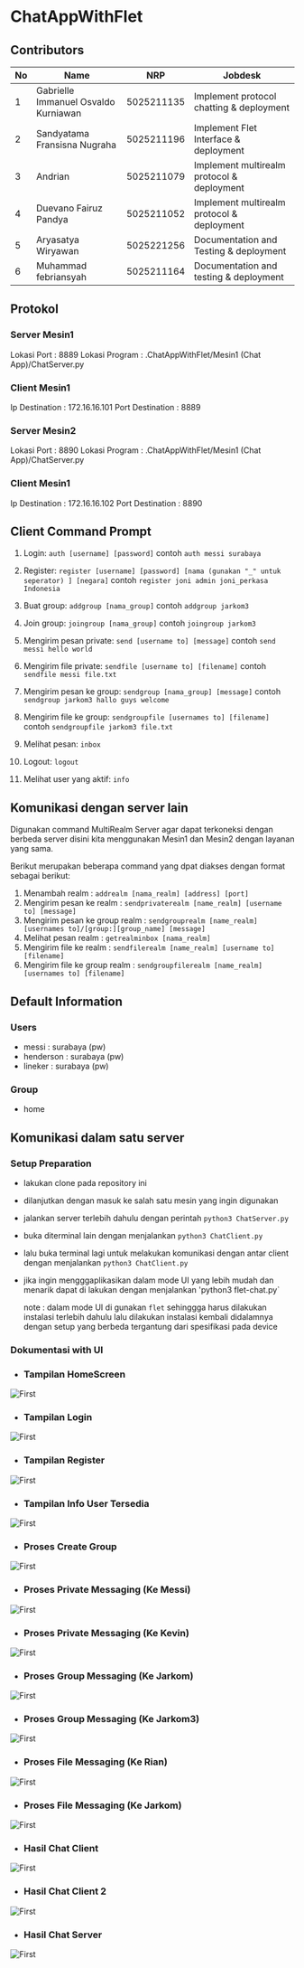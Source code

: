 # ChatAppWithFlet

## Contributors

| No  | Name                               | NRP   | Jobdesk |
|-----|------------------------------------|--------------|---------|
| 1   | Gabrielle Immanuel Osvaldo Kurniawan| 5025211135   | Implement protocol chatting & deployment |
| 2   | Sandyatama Fransisna Nugraha       | 5025211196   | Implement Flet Interface & deployment |
| 3   | Andrian                            | 5025211079   | Implement multirealm protocol & deployment |
| 4   | Duevano Fairuz Pandya              | 5025211052   | Implement multirealm protocol & deployment |
| 5   | Aryasatya Wiryawan                 | 5025221256   | Documentation and Testing & deployment |
| 6   | Muhammad febriansyah               | 5025211164   | Documentation and testing & deployment |

## Protokol

### Server Mesin1
Lokasi Port      : 8889
Lokasi Program   : .ChatAppWithFlet/Mesin1 (Chat App)/ChatServer.py

### Client Mesin1
Ip Destination    : 172.16.16.101
Port Destination  : 8889

### Server Mesin2
Lokasi Port      : 8890
Lokasi Program   : .ChatAppWithFlet/Mesin1 (Chat App)/ChatServer.py

### Client Mesin1
Ip Destination    : 172.16.16.102
Port Destination  : 8890

## Client Command Prompt

1. Login: `auth [username] [password]` contoh `auth messi surabaya`

2. Register: `register [username] [password] [nama (gunakan "_" untuk seperator) ] [negara]` contoh `register joni admin joni_perkasa Indonesia`

3. Buat group: `addgroup [nama_group]` contoh `addgroup jarkom3`

4. Join group: `joingroup [nama_group]` contoh `joingroup jarkom3`

5. Mengirim pesan private: `send [username to] [message]` contoh `send messi hello world`

6. Mengirim file private: `sendfile [username to] [filename]` contoh `sendfile messi file.txt`

7. Mengirim pesan ke group: `sendgroup [nama_group] [message]` contoh `sendgroup jarkom3 hallo guys welcome`

8. Mengirim file ke group: `sendgroupfile [usernames to] [filename]` contoh `sendgroupfile jarkom3 file.txt`

9. Melihat pesan: `inbox`

10. Logout: `logout`

11. Melihat user yang aktif: `info`

## Komunikasi dengan server lain
  Digunakan command MultiRealm Server agar dapat terkoneksi dengan berbeda server disini kita menggunakan Mesin1 dan Mesin2 dengan layanan yang sama.

  Berikut merupakan beberapa command yang dpat diakses dengan format sebagai berikut:
  
1. Menambah realm                 : `addrealm [nama_realm] [address] [port]` 
2. Mengirim pesan ke realm        : `sendprivaterealm [name_realm] [username to] [message]`
3. Mengirim pesan ke group realm  : `sendgrouprealm [name_realm] [usernames to]/[group:][group_name] [message]`
4. Melihat pesan realm            : `getrealminbox [nama_realm]`
5. Mengirim file ke realm         : `sendfilerealm [name_realm] [username to] [filename]`
6. Mengirim file ke group realm   : `sendgroupfilerealm [name_realm] [usernames to] [filename]`


## Default Information
### Users
- messi        : surabaya (pw)
- henderson    : surabaya (pw)
- lineker      : surabaya (pw)

### Group
- home


## Komunikasi dalam satu server
### Setup Preparation 
- lakukan clone pada repository ini
- dilanjutkan dengan masuk ke salah satu mesin yang ingin digunakan
- jalankan server terlebih dahulu dengan perintah `python3 ChatServer.py`
- buka diterminal lain dengan menjalankan `python3 ChatClient.py`
- lalu buka terminal lagi untuk melakukan komunikasi dengan antar client dengan menjalankan `python3 ChatClient.py`
- jika ingin mengggaplikasikan dalam mode UI yang lebih mudah dan menarik dapat di lakukan dengan menjalankan 'python3 flet-chat.py`

  note : dalam mode UI di gunakan `flet` sehinggga harus dilakukan instalasi terlebih dahulu lalu dilakukan instalasi kembali didalamnya dengan setup yang berbeda tergantung dari spesifikasi pada device

### Dokumentasi with UI

- ### Tampilan HomeScreen
![First](Image/HomeScreen.png)

- ### Tampilan Login
![First](Image/Login.png)

- ### Tampilan Register
![First](Image/Register.png)

- ### Tampilan Info User Tersedia
![First](Image/InfoUser.png)

- ### Proses Create Group 
![First](Image/JoinGroup.jpg)

- ### Proses Private Messaging (Ke Messi)
![First](Image/SendMessageToMessi.png)

- ### Proses Private Messaging (Ke Kevin)
![First](Image/SendMessageToKevin.jpg)

- ### Proses Group Messaging (Ke Jarkom)
![First](Image/SendMessageToJarkom.png)

- ### Proses Group Messaging (Ke Jarkom3)
![First](Image/SendMessageToJarkom3.jpg)

- ### Proses File Messaging (Ke Rian)
![First](Image/SendFileToRian.png)

- ### Proses File Messaging (Ke Jarkom)
![First](Image/SendMessageToJarkom.png)

- ### Hasil Chat Client
![First](Image/ChatClient.png)

- ### Hasil Chat Client 2
![First](Image/ChatClient2.png)

- ### Hasil Chat Server
![First](Image/ChatServer.png)


